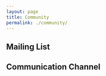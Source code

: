 ```yaml
---
layout: page
title: Community
permalink: ./community/
---
```


## Mailing List


## Communication Channel

